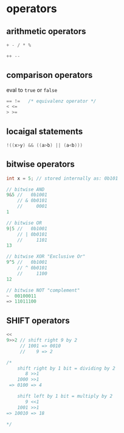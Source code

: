 # operators

## arithmetic operators

```c
+ - / * %

++ --
```

## comparison operators

eval to `true` or `false`

```c
== !=   /* equivalenz operator */
< <=
> >=
```

## locaigal statements

```c
!((x>y) && ((a>b) || (a<b)))
```

## bitwise operators

```c
int x = 5; // stored internally as: 0b101

// bitwise AND
9&5 //   0b1001
    // & 0b0101
    //     0001
1

// bitwise OR
9|5 //   0b1001
    // | 0b0101
    //     1101
13

// bitwise XOR "Exclusive Or"
9^5 //   0b1001
    // ^ 0b0101
    //     1100
12

// bitwise NOT "complement"
~  00100011
=> 11011100
```

## SHIFT operators

```c
<<
9>>2 // shift right 9 by 2
     // 1001 => 0010
     //    9 => 2

/*
    shift right by 1 bit = dividing by 2
       8 >>1
    1000 >>1
 => 0100 => 4

    shift left by 1 bit = multiply by 2
       9 <<1
    1001 >>1
=> 10010 => 18

*/

```
